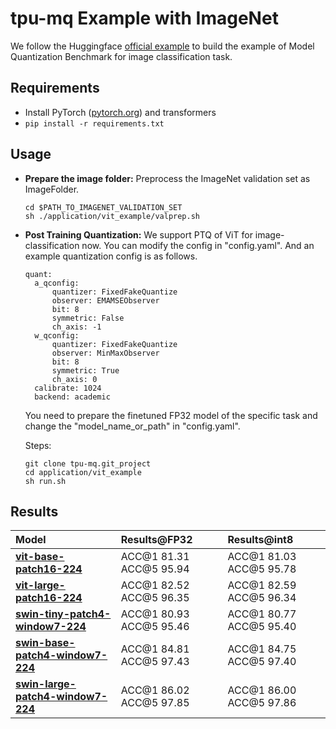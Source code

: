 # tpu-mq Example with ImageNet

We follow the Huggingface [official example](https://github.com/huggingface/transformers/blob/main/examples/pytorch/image-classification) to build the example of Model Quantization Benchmark for image classification task.

## Requirements

- Install PyTorch ([pytorch.org](http://pytorch.org)) and transformers
- `pip install -r requirements.txt`

## Usage
- **Prepare the image folder:**
  Preprocess the ImageNet validation set as ImageFolder.
  ```
  cd $PATH_TO_IMAGENET_VALIDATION_SET
  sh ./application/vit_example/valprep.sh
  ```
- **Post Training Quantization:**
  We support PTQ of ViT for image-classification now.
  You can modify the config in "config.yaml". And an example quantization config is as follows. 
  ```
  quant: 
    a_qconfig:
        quantizer: FixedFakeQuantize
        observer: EMAMSEObserver
        bit: 8
        symmetric: False
        ch_axis: -1
    w_qconfig:
        quantizer: FixedFakeQuantize
        observer: MinMaxObserver
        bit: 8
        symmetric: True
        ch_axis: 0
    calibrate: 1024
    backend: academic
  ```
  You need to prepare the finetuned FP32 model of the specific task and change the "model_name_or_path" in "config.yaml".
  
  Steps:
    ```
    git clone tpu-mq.git_project
    cd application/vit_example
    sh run.sh
    ```

## Results

| Model                                                                                               | Results@FP32            | Results@int8            |
| :-------------------------------------------------------------------------------------------------- | :-----------------------| :-----------------------|
| [**vit-base-patch16-224**](https://huggingface.co/google/vit-base-patch16-224)                      | ACC@1 81.31 ACC@5 95.94 | ACC@1 81.03 ACC@5 95.78 |
| [**vit-large-patch16-224**](https://huggingface.co/google/vit-large-patch16-224)                    | ACC@1 82.52 ACC@5 96.35 | ACC@1 82.59 ACC@5 96.34 |
| [**swin-tiny-patch4-window7-224**](https://huggingface.co/microsoft/swin-tiny-patch4-window7-224)   | ACC@1 80.93 ACC@5 95.46 | ACC@1 80.77 ACC@5 95.40 |
| [**swin-base-patch4-window7-224**](https://huggingface.co/microsoft/swin-base-patch4-window7-224)   | ACC@1 84.81 ACC@5 97.43 | ACC@1 84.75 ACC@5 97.40 |
| [**swin-large-patch4-window7-224**](https://huggingface.co/microsoft/swin-large-patch4-window7-224) | ACC@1 86.02 ACC@5 97.85 | ACC@1 86.00 ACC@5 97.86 |
